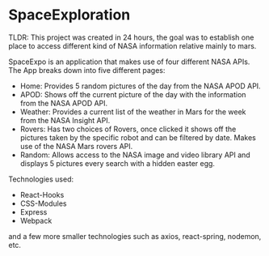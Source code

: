 # SpaceExploration


TLDR: This project was created in 24 hours, the goal was to establish one place to access different kind of NASA information relative mainly to mars.

SpaceExpo is an application that makes use of four different NASA APIs. The App breaks down into five different pages: 

- Home: Provides 5 random pictures of the day from the NASA APOD API.
- APOD: Shows off the current picture of the day with the information from the NASA APOD API.
- Weather: Provides a current list of the weather in Mars for the week from the NASA Insight API.
- Rovers: Has two choices of Rovers, once clicked it shows off the pictures taken by the specific robot and can be filtered by date. Makes use of the NASA Mars rovers API.
- Random: Allows access to the NASA image and video library API and displays 5 pictures every search with a hidden easter egg. 

Technologies used:

- React-Hooks
- CSS-Modules
- Express
- Webpack

and a few more smaller technologies such as axios, react-spring, nodemon, etc.
